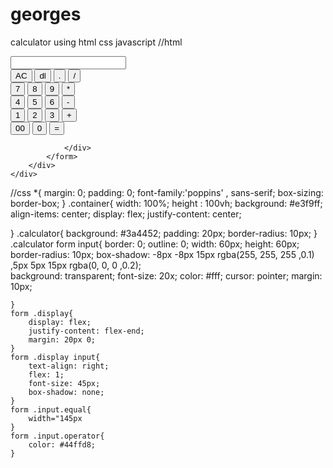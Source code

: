 # georges
calculator using html css javascript
//html
<html>
<head>
<meta name ="viewport" content="width=device-width , initial-scale=1.0">
<title>calculator using js</title>
<link rel ="stylesheet" href="style1.css">

<script type="text/javascript">

<!--

//-->
</script>
</head>
<body>
<div class="container">
	<div class="calculator">
	<form><div class="display">
				<input type ="text" name="display">
				</div>
				<div>
					<input type="button" value="AC"onclick="display.value=''">
					<input type="button" value="dl"onclick="display.value=display.value.toString().slice(0,-1)">
					<input type="button" value="."onclick="display.value+='.'">
					<input type="button" value="/"onclick="display.value+='/'" class="operator">
				</div>
				<div>
					<input type="button" value="7" onclick="display.value+='7'">
					<input type="button" value="8"onclick="display.value+='8'">
					<input type="button" value="9"onclick="display.value+='9'">
					<input type="button" value="*"onclick="display.value+='*'"class="operator">
				</div>
				<div>
					<input type="button" value="4"onclick="display.value+='4'">
					<input type="button" value="5"onclick="display.value+='5'">
					<input type="button" value="6"onclick="display.value+='6'">
					<input type="button" value="-"onclick="display.value+='-'"class="operator">
				</div>
				<div>
					<input type="button" value="1"onclick="display.value+='1'">
					<input type="button" value="2" onclick="display.value+='2'">
					<input type="button" value="3"onclick="display.value+='3'">
					<input type="button" value="+"onclick="display.value+='+'"class="operator">
				</div>
				<div>
					<input type="button" value="00"onclick="display.value+='00'">
					<input type="button" value="0"onclick="display.value+='0'">
					<input type="button" value="=" class="equal"  onclick="display.value=eval(display.value)">
				
				</div>
			</form>
		</div>
	</div>			
				
				
				
				
				
</body>
</html>



//css
*{
	margin: 0;
	padding: 0;
	font-family:'poppins' , sans-serif;
	box-sizing: border-box;
}
.container{
	width: 100%;
	height : 100vh;
	background: #e3f9ff;
	align-items: center;
	display: flex;
	justify-content: center;

}
.calculator{
	background: #3a4452;
	padding: 20px;
	border-radius: 10px;
	}
.calculator form input{
	border: 0;
	outline: 0;
	width: 60px;
	height: 60px;
	border-radius: 10px;
	box-shadow: -8px -8px 15px rgba(255, 255, 255 ,0.1) ,5px 5px 15px rgba(0, 0, 0 ,0.2);  
	background: transparent;
	font-size: 20x;
	color: #fff;
	cursor: pointer;
	margin: 10px;
	
	
	}
	form .display{
		display: flex;
		justify-content: flex-end;
		margin: 20px 0;
	}
	form .display input{
		text-align: right;
		flex: 1;
		font-size: 45px;
		box-shadow: none;
	}
	form .input.equal{
		width="145px
	}
	form .input.operator{
		color: #44ffd8;
	}
